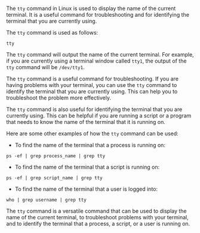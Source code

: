 # 

The `tty` command in Linux is used to display the name of the current terminal. It is a useful command for troubleshooting and for identifying the terminal that you are currently using.

The `tty` command is used as follows:

```
tty
```

The `tty` command will output the name of the current terminal. For example, if you are currently using a terminal window called `tty1`, the output of the `tty` command will be `/dev/tty1`.

The `tty` command is a useful command for troubleshooting. If you are having problems with your terminal, you can use the `tty` command to identify the terminal that you are currently using. This can help you to troubleshoot the problem more effectively.

The `tty` command is also useful for identifying the terminal that you are currently using. This can be helpful if you are running a script or a program that needs to know the name of the terminal that it is running on.

Here are some other examples of how the `tty` command can be used:

* To find the name of the terminal that a process is running on:

```
ps -ef | grep process_name | grep tty
```

* To find the name of the terminal that a script is running on:

```
ps -ef | grep script_name | grep tty
```

* To find the name of the terminal that a user is logged into:

```
who | grep username | grep tty
```

The `tty` command is a versatile command that can be used to display the name of the current terminal, to troubleshoot problems with your terminal, and to identify the terminal that a process, a script, or a user is running on.
